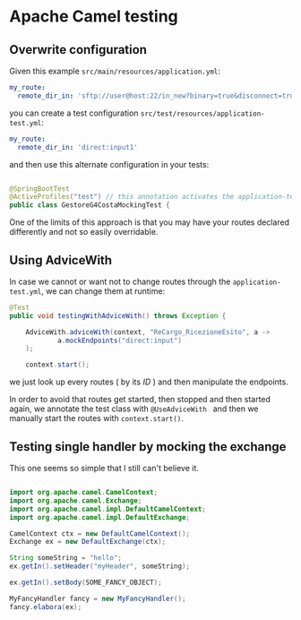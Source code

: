 
# Apache Camel testing


## Overwrite configuration

Given this example `src/main/resources/application.yml`:

```yml
my_route:
  remote_dir_in: 'sftp://user@host:22/in_new?binary=true&disconnect=true&delete=true&delay=10000&maxMessagesPerPoll=5&useUserKnownHostsFile=false'
```


you can create a test configuration `src/test/resources/application-test.yml`:

```yml
my_route:
  remote_dir_in: 'direct:input1'
```

and then use this alternate configuration in your tests:

```java

@SpringBootTest
@ActiveProfiles("test") // this annotation activates the application-test.yml
public class GestoreG4CostaMockingTest {

```

One of the limits of this approach is that you may have your routes declared differently and not so easily overridable.



## Using AdviceWith

In case we cannot or want not to change routes through the `application-test.yml`, we can change them at runtime:

```java
@Test
public void testingWithAdviceWith() throws Exception {

    AdviceWith.adviceWith(context, "ReCargo_RicezioneEsito", a ->
            a.mockEndpoints("direct:input")
    );

    context.start();
```

we just look up every routes ( by its *ID* ) and then manipulate the endpoints.

In order to avoid that routes get started, then stopped and then started again, we annotate the test class with `@UseAdviceWith ` and
then we manually start the routes with `context.start()`.


## Testing single handler by mocking the exchange

This one seems so simple that I still can't believe it.

```java

import org.apache.camel.CamelContext;
import org.apache.camel.Exchange;
import org.apache.camel.impl.DefaultCamelContext;
import org.apache.camel.impl.DefaultExchange;

CamelContext ctx = new DefaultCamelContext();
Exchange ex = new DefaultExchange(ctx);

String someString = "hello";
ex.getIn().setHeader("myHeader", someString);

ex.getIn().setBody(SOME_FANCY_OBJECT);

MyFancyHandler fancy = new MyFancyHandler();
fancy.elabora(ex);
```